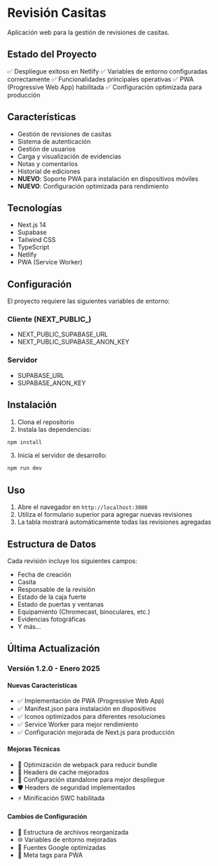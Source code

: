 # Revisión Casitas

Aplicación web para la gestión de revisiones de casitas.

## Estado del Proyecto

✅ Despliegue exitoso en Netlify
✅ Variables de entorno configuradas correctamente
✅ Funcionalidades principales operativas
✅ PWA (Progressive Web App) habilitada
✅ Configuración optimizada para producción

## Características

- Gestión de revisiones de casitas
- Sistema de autenticación
- Gestión de usuarios
- Carga y visualización de evidencias
- Notas y comentarios
- Historial de ediciones
- **NUEVO**: Soporte PWA para instalación en dispositivos móviles
- **NUEVO**: Configuración optimizada para rendimiento

## Tecnologías

- Next.js 14
- Supabase
- Tailwind CSS
- TypeScript
- Netlify
- PWA (Service Worker)

## Configuración

El proyecto requiere las siguientes variables de entorno:

### Cliente (NEXT_PUBLIC_)
- NEXT_PUBLIC_SUPABASE_URL
- NEXT_PUBLIC_SUPABASE_ANON_KEY

### Servidor
- SUPABASE_URL
- SUPABASE_ANON_KEY

## Instalación

1. Clona el repositorio
2. Instala las dependencias:
```bash
npm install
```
3. Inicia el servidor de desarrollo:
```bash
npm run dev
```

## Uso

1. Abre el navegador en `http://localhost:3000`
2. Utiliza el formulario superior para agregar nuevas revisiones
3. La tabla mostrará automáticamente todas las revisiones agregadas

## Estructura de Datos

Cada revisión incluye los siguientes campos:
- Fecha de creación
- Casita
- Responsable de la revisión
- Estado de la caja fuerte
- Estado de puertas y ventanas
- Equipamiento (Chromecast, binoculares, etc.)
- Evidencias fotográficas
- Y más... 

## Última Actualización

### Versión 1.2.0 - Enero 2025

#### Nuevas Características
- ✅ Implementación de PWA (Progressive Web App)
- ✅ Manifest.json para instalación en dispositivos
- ✅ Iconos optimizados para diferentes resoluciones
- ✅ Service Worker para mejor rendimiento
- ✅ Configuración mejorada de Next.js para producción

#### Mejoras Técnicas
- 🚀 Optimización de webpack para reducir bundle
- 🔧 Headers de cache mejorados
- 💾 Configuración standalone para mejor despliegue
- 🛡️ Headers de seguridad implementados
- ⚡ Minificación SWC habilitada

#### Cambios de Configuración
- 📁 Estructura de archivos reorganizada
- 🌐 Variables de entorno mejoradas
- 🎨 Fuentes Google optimizadas
- 📱 Meta tags para PWA 